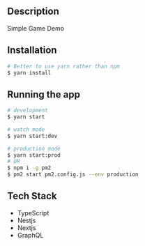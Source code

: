 ## Description

Simple Game Demo

## Installation

```bash
# Better to use yarn rather than npm
$ yarn install
```

## Running the app

```bash
# development
$ yarn start

# watch mode
$ yarn start:dev

# production mode
$ yarn start:prod
# OR
$ npm i -g pm2
$ pm2 start pm2.config.js --env production
```

## Tech Stack

- TypeScript
- Nestjs
- Nextjs
- GraphQL
